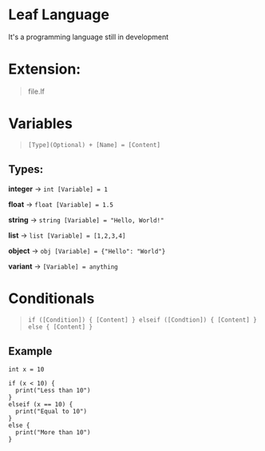 # Leaf Language 
It's a programming language still in development

# Extension: 
> file.lf

# Variables
> ``[Type](Optional) + [Name] = [Content]``

## Types:
**integer** -> ``int [Variable] = 1``

**float** -> ``float [Variable] = 1.5``

**string** -> ``string [Variable] = "Hello, World!"``

**list** -> ``list [Variable] = [1,2,3,4]``

**object** -> ``obj [Variable] = {"Hello": "World"}``

**variant** -> ``[Variable] = anything``

# Conditionals
> ``if ([Condition]) { [Content] } elseif ([Condtion]) { [Content] } else { [Content] }``

## Example

```
int x = 10

if (x < 10) {
  print("Less than 10")
}
elseif (x == 10) {
  print("Equal to 10")
}
else {
  print("More than 10")
}
```

